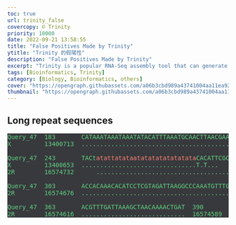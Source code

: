 ```yaml
---
toc: true
url: trinity_false
covercopy: © Trinity
priority: 10000
date: 2022-09-21 13:58:55
title: "False Positives Made by Trinity"
ytitle: "Trinity 的假陽性"
description: "False Positives Made by Trinity"
excerpt: "Trinity is a popular RNA-Seq assembly tool that can generate false positive results due to several reasons, such as incomplete or low-quality data, presence of genomic contaminants, low expression levels of certain transcripts, or technical artifacts. Improper usage of parameters and a lack of proper quality control can also lead to false positive results in the assembly process <a title='ChatGPT'>Who said this?</a>"
tags: [Bioinformatics, Trinity]
category: [Biology, Bioinformatics, others]
cover: "https://opengraph.githubassets.com/a06b3cbd989a43741004aa11ea92c3411bca4242b57f6fbe7fa024af3a8d0427/trinityrnaseq/trinityrnaseq"
thumbnail: "https://opengraph.githubassets.com/a06b3cbd989a43741004aa11ea92c3411bca4242b57f6fbe7fa024af3a8d0427/trinityrnaseq/trinityrnaseq"
---
```


## Long repeat sequences

<pre>
Query_47  183       CATAAATAAATAAATATACATTTAAATGCAACTTAACGAATCGGCCCTCGACTTATATCC  242
X         13400713  ............................................................  13400654

Query_47  243       TACt<font color="salmon">atattatataatatatatatatatata</font>CACATTCGCACCAAACACCCACAATCACA  302
X         13400653  ...............................T.T...                         13400617
2R        16574732      ........................................................  16574677

Query_47  303       ACCACAAACACATCCTCGTAGATTAAGGCCCAAATGTTTGTTATGCCACTTGTTATCGCG  362
2R        16574676  ............................................................  16574617

Query_47  363       ACGTTTGATTAAAGCTAACAAAACTGAT  390
2R        16574616  ............................  16574589
</pre>













<style>
pre {
  background-color:#38393d;
  color: #5fd381;
}
</style>
